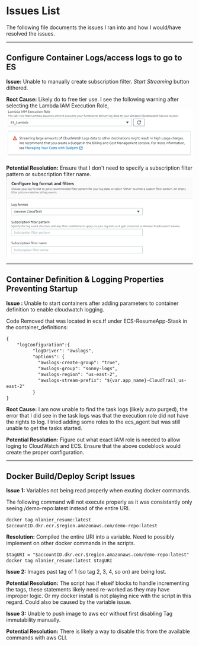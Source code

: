 # Issues List

The following file documents the issues I ran into and how I would/have resolved the issues.

------
## Configure Container Logs/access logs to go to ES

**Issue:** Unable to manually create subscription filter. *Start Streaming* button dithered.

**Root Cause:** Likely do to free tier use. I see the following warning after selecting the Lambda IAM Execution Role,
![ES Log Subscriptioon Filter Warning](/img/eslog_warning.PNG)

**Potential Resolution:** Ensure that I don't need to specify a subscription filter pattern or subscription filter name.
![Current settings for log format and filters](/img/logformat.PNG)

-----
## Container Definition & Logging Properties Preventing Startup
**Issue :** Unable to start containers after adding parameters to container definition to enable cloudwatch logging.

Code Removed that was located in ecs.tf under ECS-ResumeApp-Stask in the container_definitions:
```
{
    "logConfiguration":{
          "logDriver": "awslogs",
          "options": {
            "awslogs-create-group": "true",
            "awslogs-group": "sonny-logs",
            "awslogs-region": "us-east-2",
            "awslogs-stream-prefix": "${var.app_name}-CloudTrail_us-east-2"
          }
}
```

**Root Cause:** I am now unable to find the task logs (likely auto purged), the error that I did see in the task logs was that the execution role did not have the rights to log. I tried adding some roles to the ecs_agent but was still unable to get the tasks started.

**Potential Resolution:** Figure out what exact IAM role is needed to allow loging to CloudWatch and ECS. Ensure that the above codeblock would create the proper configuration.

------
## Docker Build/Deploy Script Issues
**Issue 1:** Variables not being read properly when exuting docker commands.

The following command will not execute properly as it was consistantly only seeing /demo-repo:latest instead of the entire URI.
```
docker tag nlanier_resume:latest $accountID.dkr.ecr.$region.amazonaws.com/demo-repo:latest
```
**Resolution:** Compiled the entire URI into a variable. Need to possibly implement on other docker commands in the scripts.
```
$tagURI = "$accountID.dkr.ecr.$region.amazonaws.com/demo-repo:latest"
docker tag nlanier_resume:latest $tagURI
```

**Issue 2:** Images past tag of 1 (so tag 2, 3, 4, so on) are being lost.

**Potential Resolution:** The script has if elseif blocks to handle incrementing the tags, these statements likely need re-worked as they may have improper logic. Or my docker install is not playing nice with the script in this regard. Could also be caused by the variable issue.


**Issue 3:** Unable to push image to aws ecr without first disabling Tag immutability manually.

**Potential Resolution:** There is likely a way to disable this from the available commands with aws CLI.